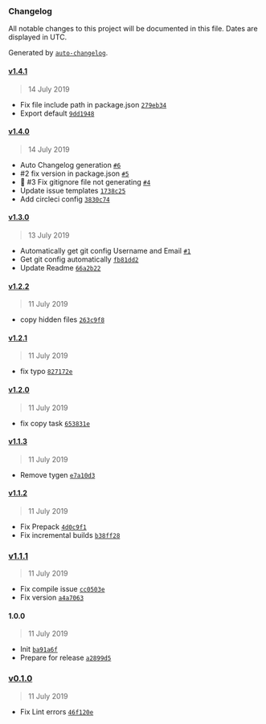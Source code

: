 ### Changelog

All notable changes to this project will be documented in this file. Dates are displayed in UTC.

Generated by [`auto-changelog`](https://github.com/CookPete/auto-changelog).

#### [v1.4.1](https://github.com/nivrith/tygen/compare/v1.4.0...v1.4.1)

> 14 July 2019

- Fix file include path in package.json [`279eb34`](https://github.com/nivrith/tygen/commit/279eb34b1cec1ffc7c5c7258c0fa045bc991bc48)
- Export default [`9dd1948`](https://github.com/nivrith/tygen/commit/9dd1948a833ff9affd05a9b2c0aa3619f25824a1)

#### [v1.4.0](https://github.com/nivrith/tygen/compare/v1.3.0...v1.4.0)

> 14 July 2019

- Auto Changelog generation [`#6`](https://github.com/nivrith/tygen/pull/6)
- #2 fix version in package.json [`#5`](https://github.com/nivrith/tygen/pull/5)
- :bug: #3 Fix gitignore file not generating [`#4`](https://github.com/nivrith/tygen/pull/4)
- Update issue templates [`1738c25`](https://github.com/nivrith/tygen/commit/1738c2521b00dcb26cee03bf088446612ba1f03d)
- Add circleci config [`3830c74`](https://github.com/nivrith/tygen/commit/3830c74d9b9fc505b3cb56460d86f18a978f1fab)

#### [v1.3.0](https://github.com/nivrith/tygen/compare/v1.2.2...v1.3.0)

> 13 July 2019

- Automatically get git config Username and Email [`#1`](https://github.com/nivrith/tygen/pull/1)
- Get git config automatically [`fb81dd2`](https://github.com/nivrith/tygen/commit/fb81dd21bb8d2ec8403b9e7dbc6e4d617e0eef24)
- Update Readme [`66a2b22`](https://github.com/nivrith/tygen/commit/66a2b22b7b66691baae995b58859a7c3dde96fcd)

#### [v1.2.2](https://github.com/nivrith/tygen/compare/v1.2.1...v1.2.2)

> 11 July 2019

- copy hidden files [`263c9f8`](https://github.com/nivrith/tygen/commit/263c9f878df5cefd7f52c6cf0db7fc8657f71da4)

#### [v1.2.1](https://github.com/nivrith/tygen/compare/v1.2.0...v1.2.1)

> 11 July 2019

- fix typo [`827172e`](https://github.com/nivrith/tygen/commit/827172e1d8a150ac990391073d9d20394c7da816)

#### [v1.2.0](https://github.com/nivrith/tygen/compare/v1.1.3...v1.2.0)

> 11 July 2019

- fix copy task [`653831e`](https://github.com/nivrith/tygen/commit/653831ef335f868d03d4ce34f3515f536eeace1b)

#### [v1.1.3](https://github.com/nivrith/tygen/compare/v1.1.2...v1.1.3)

> 11 July 2019

- Remove tygen [`e7a10d3`](https://github.com/nivrith/tygen/commit/e7a10d32241647198ad5d1c971fadb6a3f5ab6bd)

#### [v1.1.2](https://github.com/nivrith/tygen/compare/v1.1.1...v1.1.2)

> 11 July 2019

- Fix Prepack [`4d0c9f1`](https://github.com/nivrith/tygen/commit/4d0c9f16c95c0a9f716fbb66cb1222c1d9708e79)
- Fix incremental builds [`b38ff28`](https://github.com/nivrith/tygen/commit/b38ff2834fa7ccc56fc0b2d771bf54ceb15475ae)

### [v1.1.1](https://github.com/nivrith/tygen/compare/v0.1.0...v1.1.1)

> 11 July 2019

- Fix compile issue [`cc0503e`](https://github.com/nivrith/tygen/commit/cc0503e969f7a4e34a6ec07dddd2fe1fe611622f)
- Fix version [`a4a7063`](https://github.com/nivrith/tygen/commit/a4a706304b81befbbe1856f7fdc632b6259de1b1)

#### 1.0.0

> 11 July 2019

- Init [`ba91a6f`](https://github.com/nivrith/tygen/commit/ba91a6f27fe0df93e1365acb3f21ac9391024dd2)
- Prepare for release [`a2899d5`](https://github.com/nivrith/tygen/commit/a2899d5b9446e35a4819f34bfeb4c966d3427394)

### [v0.1.0](https://github.com/nivrith/tygen/compare/1.0.0...v0.1.0)

> 11 July 2019

- Fix Lint errors [`46f120e`](https://github.com/nivrith/tygen/commit/46f120e49ae2b1aa217ee5ad89a901b2d978cb75)
